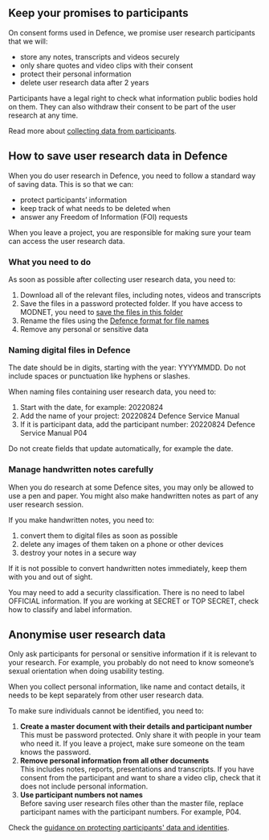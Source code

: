 ## Keep your promises to participants

On consent forms used in Defence, we promise user research participants that we will:

- store any notes, transcripts and videos securely
- only share quotes and video clips with their consent
- protect their personal information
- delete user research data after 2 years

Participants have a legal right to check what information public bodies hold on them. They can also withdraw their consent to be part of the user research at any time.

Read more about [collecting data from participants](/user-research/collecting-data-from-participants).

## How to save user research data in Defence

When you do user research in Defence, you need to follow a standard way of saving data. This is so that we can:

- protect participants’ information
- keep track of what needs to be deleted when
- answer any Freedom of Information (FOI) requests

When you leave a project, you are responsible for making sure your team can access the user research data.

### What you need to do

As soon as possible after collecting user research data, you need to:

1. Download all of the relevant files, including notes, videos and transcripts
2. Save the files in a password protected folder. If you have access to MODNET, you need to [save the files in this folder](#0)
3. Rename the files using the [Defence format for file names](#0)
4. Remove any personal or sensitive data

### Naming digital files in Defence

The date should be in digits, starting with the year: YYYYMMDD. Do not include spaces or punctuation like hyphens or slashes.

When naming files containing user research data, you need to:

1. Start with the date, for example: 20220824
2. Add the name of your project: 20220824 Defence Service Manual
3. If it is participant data, add the participant number: 20220824 Defence Service Manual P04

Do not create fields that update automatically, for example the date.

### Manage handwritten notes carefully

When you do research at some Defence sites, you may only be allowed to use a pen and paper. You might also make handwritten notes as part of any user research session.

If you make handwritten notes, you need to:

1. convert them to digital files as soon as possible
2. delete any images of them taken on a phone or other devices
3. destroy your notes in a secure way

If it is not possible to convert handwritten notes immediately, keep them with you and out of sight.

You may need to add a security classification. There is no need to label OFFICIAL information. If you are working at SECRET or TOP SECRET, check how to classify and label information.

## Anonymise user research data

Only ask participants for personal or sensitive information if it is relevant to your research. For example, you probably do not need to know someone’s sexual orientation when doing usability testing.

When you collect personal information, like name and contact details, it needs to be kept separately from other user research data.

To make sure individuals cannot be identified, you need to:

1. **Create a master document with their details and participant number** <br> This must be password protected. Only share it with people in your team who need it. If you leave a project, make sure someone on the team knows the password.
2. **Remove personal information from all other documents** <br> This includes notes, reports, presentations and transcripts. If you have consent from the participant and want to share a video clip, check that it does not include personal information.
3. **Use participant numbers not names** <br> Before saving user research files other than the master file, replace participant names with the participant numbers. For example, P04.

Check the [guidance on protecting participants' data and identities](/user-research/share-user-research-findings-correctly#protect-participants-data-and-identities).